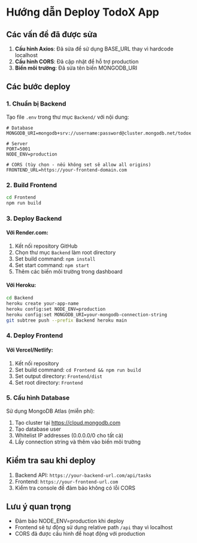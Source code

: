 # Hướng dẫn Deploy TodoX App

## Các vấn đề đã được sửa

1. **Cấu hình Axios**: Đã sửa để sử dụng BASE_URL thay vì hardcode localhost
2. **Cấu hình CORS**: Đã cập nhật để hỗ trợ production
3. **Biến môi trường**: Đã sửa tên biến MONGODB_URI

## Các bước deploy

### 1. Chuẩn bị Backend

Tạo file `.env` trong thư mục `Backend/` với nội dung:

```env
# Database
MONGODB_URI=mongodb+srv://username:password@cluster.mongodb.net/todox

# Server
PORT=5001
NODE_ENV=production

# CORS (tùy chọn - nếu không set sẽ allow all origins)
FRONTEND_URL=https://your-frontend-domain.com
```

### 2. Build Frontend

```bash
cd Frontend
npm run build
```

### 3. Deploy Backend

#### Với Render.com:
1. Kết nối repository GitHub
2. Chọn thư mục `Backend` làm root directory
3. Set build command: `npm install`
4. Set start command: `npm start`
5. Thêm các biến môi trường trong dashboard

#### Với Heroku:
```bash
cd Backend
heroku create your-app-name
heroku config:set NODE_ENV=production
heroku config:set MONGODB_URI=your-mongodb-connection-string
git subtree push --prefix Backend heroku main
```

### 4. Deploy Frontend

#### Với Vercel/Netlify:
1. Kết nối repository
2. Set build command: `cd Frontend && npm run build`
3. Set output directory: `Frontend/dist`
4. Set root directory: `Frontend`

### 5. Cấu hình Database

Sử dụng MongoDB Atlas (miễn phí):
1. Tạo cluster tại https://cloud.mongodb.com
2. Tạo database user
3. Whitelist IP addresses (0.0.0.0/0 cho tất cả)
4. Lấy connection string và thêm vào biến môi trường

## Kiểm tra sau khi deploy

1. Backend API: `https://your-backend-url.com/api/tasks`
2. Frontend: `https://your-frontend-url.com`
3. Kiểm tra console để đảm bảo không có lỗi CORS

## Lưu ý quan trọng

- Đảm bảo NODE_ENV=production khi deploy
- Frontend sẽ tự động sử dụng relative path `/api` thay vì localhost
- CORS đã được cấu hình để hoạt động với production

